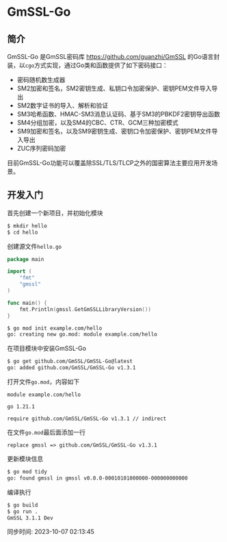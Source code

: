 # GmSSL-Go

## 简介

GmSSL-Go 是GmSSL密码库 https://github.com/guanzhi/GmSSL 的Go语言封装，以`cgo`方式实现，通过Go类和函数提供了如下密码接口：

* 密码随机数生成器
* SM2加密和签名，SM2密钥生成、私钥口令加密保护、密钥PEM文件导入导出
* SM2数字证书的导入、解析和验证
* SM3哈希函数、HMAC-SM3消息认证码、基于SM3的PBKDF2密钥导出函数
* SM4分组加密，以及SM4的CBC、CTR、GCM三种加密模式
* SM9加密和签名，以及SM9密钥生成、密钥口令加密保护、密钥PEM文件导入导出
* ZUC序列密码加密

目前GmSSL-Go功能可以覆盖除SSL/TLS/TLCP之外的国密算法主要应用开发场景。



## 开发入门

首先创建一个新项目，并初始化模块

```bash
$ mkdir hello
$ cd hello
```

创建源文件`hello.go`

```go
package main

import (
	"fmt"
	"gmssl"
)

func main() {
	fmt.Println(gmssl.GetGmSSLLibraryVersion())
}
```

```bash
$ go mod init example.com/hello
go: creating new go.mod: module example.com/hello
```

在项目模块中安装GmSSL-Go

```bash
$ go get github.com/GmSSL/GmSSL-Go@latest
go: added github.com/GmSSL/GmSSL-Go v1.3.1
```

打开文件`go.mod`，内容如下
```
module example.com/hello

go 1.21.1

require github.com/GmSSL/GmSSL-Go v1.3.1 // indirect
```

在文件`go.mod`最后面添加一行
```
replace gmssl => github.com/GmSSL/GmSSL-Go v1.3.1
```

更新模块信息
```bash
$ go mod tidy
go: found gmssl in gmssl v0.0.0-00010101000000-000000000000
```

编译执行
```bash
$ go build
$ go run .
GmSSL 3.1.1 Dev
```

同步时间: 2023-10-07 02:13:45
